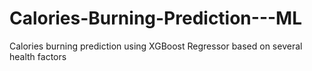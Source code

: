 # Calories-Burning-Prediction---ML
Calories burning prediction using XGBoost Regressor based on several health factors
